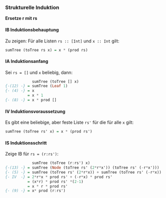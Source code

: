 ### Strukturelle Induktion
**Ersetze r mit rs**
#### IB Induktionsbehauptung

Zu zeigen: Für alle Listen `rs :: [Int]` und `x :: Int` gilt:

```haskell
sumTree (toTree rs x) = x * (prod rs)
```

#### IA Induktionsanfang

Sei `rs = []` und `x` beliebig, dann:

```haskell
            sumTree (toTree [] x)
{-(12) -} = sumTree (Leaf 1)
{- (4) -} = x
          = x * 1
{- (8) -} = x * prod []
```

#### IV Induktionsvoraussetzung

Es gibt eine beliebige, aber feste Liste `rs'` für die für alle `x` gilt:

```haskell
sumTree (toTree rs' x) = x * (prod rs')
```

#### IS Induktionsschritt

Zeige IB für `rs = (r:rs')`:

```haskell
            sumTree (toTree (r:rs') x)
{-(13) -} = sumTree (Node (toTree rs' (2*r*x')) (toTree rs' (-r*x')))
{- (5) -} = sumTree (toTree rs' (2*r*x)) + sumTree (toTree rs' (-r*x))
{- IV  -} = 2*r*x * prod rs' + (-r*x) * prod rs'
          = (x*r) * prod rs' *(2-1)
          = x * r * prod rs'
{- (9) -} = x* prod (r:rs')
```
